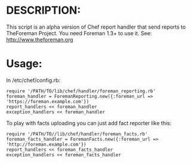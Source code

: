 # DESCRIPTION: 

This script is an alpha version of Chef report handler that send reports to TheForeman Project.
You need Foreman 1.3+ to use it.
See: http://www.theforeman.org

# Usage:

In /etc/chef/config.rb:

	require '/PATH/TO/lib/chef/handler/foreman_reporting.rb'
	foreman_handler = ForemanReporting.new({:foreman_url => 'https://foreman.example.com'})
	report_handlers << foreman_handler
	exception_handlers << foreman_handler	

To play with facts uploading you can just add fact reporter like this:

	require '/PATH/TO//lib/chef/handler/foreman_facts.rb'
	foreman_facts_handler = ForemanFacts.new({:foreman_url => 'http://foreman.example.com'})
	report_handlers << foreman_facts_handler
	exception_handlers << foreman_facts_handler


